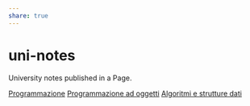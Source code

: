 ```yaml
---
share: true
---
```

# uni-notes
University notes published in a Page.

[Programmazione](Programmazione.md)
[Programmazione ad oggetti](Programmazione_ad_oggetti.md)
[Algoritmi e strutture dati](Algoritmo_e_strutture_dati.md)
